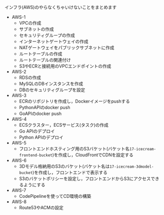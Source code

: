 インフラ(AWS)のやらなくちゃいけないことをまとめます
- AWS-1 
  - VPCの作成
  - サブネットの作成
  - セキュリティグループの作成
  - インターネットゲートウェイの作成
  - NATゲートウェイをパブリックサブネットに作成
  - ルートテーブルの作成
  - ルートテーブルの関連付け
  - S3やECRと接続用のVPCエンドポイントの作成
- AWS-2
  - RDSの作成
  - MySQLのDBインスタンスを作成
  - DBのセキュリティグループを設定
- AWS-3
  - ECRのリポジトリを作成し，Dockerイメージをpushする
  - PythonAPIのdocker push
  - GoAPIのdocker push
- AWS-4
  - ECSクラスター，ECSサービス(タスク)の作成
  - Go APIのデプロイ
  - Python APIのデプロイ
- AWS-5
  - フロントエンドホスティング用のS3バケット(バケット名`17-icecream-frontend-bucket`)を作成し，CloudFrontでCDNを設定する
- AWS-6
  - 3Dモデル格納用のS3のバケット(バケット名は`17-icecream-3dmodel-bucket`)を作成し，フロントエンドで表示する
  - S3のバケットポリシーを設定し，フロントエンドからS3にアクセスできるようにする
- AWS-7
  - CodePipelineを使ってCD環境の構築
- AWS-8
  - Route53やACMの設定